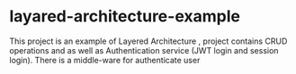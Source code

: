 # layared-architecture-example
This project is an example of Layered Architecture , project contains CRUD operations and as well as Authentication service (JWT login and session login). There is a middle-ware for authenticate user
